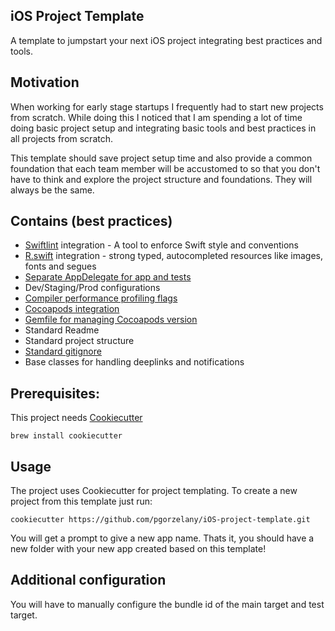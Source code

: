 ## iOS Project Template

A template to jumpstart your next iOS project integrating best practices and tools.

## Motivation

When working for early stage startups I frequently had to start new projects from scratch. While doing this I noticed that I am spending a lot of time doing basic project setup and integrating basic tools and best practices in all projects from scratch.

This template should save project setup time and also provide a common foundation that each team member will be accustomed to so that you don't have to think and explore the project structure and foundations. They will always be the same.

## Contains (best practices)

* [Swiftlint](https://github.com/realm/SwiftLint) integration - A tool to enforce Swift style and conventions
* [R.swift](https://github.com/mac-cain13/R.swift) integration - strong typed, autocompleted resources like images, fonts and segues
* [Separate AppDelegate for app and tests](https://marcosantadev.com/fake-appdelegate-unit-testing-swift/)
* Dev/Staging/Prod configurations
* [Compiler performance profiling flags](https://www.jessesquires.com/blog/measuring-compile-times-xcode9/)
* [Cocoapods integration](https://cocoapods.org)
* [Gemfile for managing Cocoapods version](https://guides.cocoapods.org/using/a-gemfile.html)
* Standard Readme
* Standard project structure
* [Standard gitignore](https://github.com/github/gitignore/blob/master/Swift.gitignore)
* Base classes for handling deeplinks and notifications

## Prerequisites:
This project needs [Cookiecutter](https://cookiecutter.readthedocs.io/en/latest/installation.html)

```
brew install cookiecutter
```

## Usage

The project uses Cookiecutter for project templating. To create a new project from this template just run:

```
cookiecutter https://github.com/pgorzelany/iOS-project-template.git
```

You will get a prompt to give a new app name. Thats it, you should have a new folder with your new app created based on this template!

## Additional configuration

You will have to manually configure the bundle id of the main target and test target.
